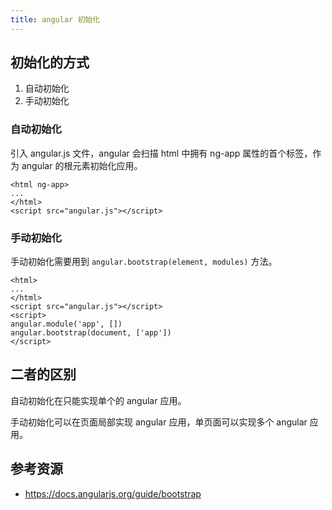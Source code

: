 ```yaml
---
title: angular 初始化
---
```


## 初始化的方式

1. 自动初始化
2. 手动初始化

### 自动初始化

引入 angular.js 文件，angular 会扫描 html 中拥有 ng-app 属性的首个标签，作为 angular 的根元素初始化应用。
	
	
	<html ng-app>
	...
	</html>
	<script src="angular.js"></script>

### 手动初始化

手动初始化需要用到 `angular.bootstrap(element, modules)` 方法。

	<html>
	...
	</html>
	<script src="angular.js"></script>
	<script>
	angular.module('app', [])
	angular.bootstrap(document, ['app'])
	</script>

## 二者的区别

自动初始化在只能实现单个的 angular 应用。

手动初始化可以在页面局部实现 angular 应用，单页面可以实现多个 angular 应用。

## 参考资源

* https://docs.angularjs.org/guide/bootstrap
